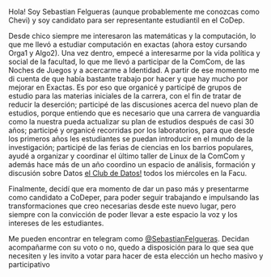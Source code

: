 Hola! Soy Sebastian Felgueras (aunque probablemente me conozcas como Chevi) y soy candidato para ser representante estudiantil en el CoDep.
 
Desde chico siempre me interesaron las matemáticas y la computación, lo que me llevó a estudiar computación en exactas (ahora estoy cursando Orga1 y Algo2). Una vez dentro, empecé a interesarme por la vida política y social de la facultad, lo que me llevó a participar de la ComCom, de las Noches de Juegos y a acercarme a Identidad. A partir de ese momento me di cuenta de que había bastante trabajo por hacer y que hay mucho por mejorar en Exactas. Es por eso que organicé y participé de grupos de estudio para las materias iniciales de la carrera, con el fin de tratar de reducir la deserción; participé de las discusiones acerca del nuevo plan de estudios, porque entiendo que es necesario que una carrera de vanguardia como la nuestra pueda actualizar su plan de estudios después de casi 30 años; participé y organicé recorridas por los laboratorios, para que desde los primeros años les estudiantes se puedan introducir en el mundo de la investigación; participé de las ferias de ciencias en los barrios populares, ayudé a organizar y coordinar el último taller de Linux de la ComCom y además hace más de un año coordino un espacio de análisis, formación y discusión sobre Datos [el Club de Datos!](https://www.instagram.com/club_de_datos/) todos los miércoles en la Facu.
 
Finalmente, decidí que era momento de dar un paso más y presentarme como candidato a CoDeper, para poder seguir trabajando e impulsando las transformaciones que creo necesarias desde este nuevo lugar, pero siempre con la convicción de poder llevar a este espacio la voz y  los intereses de les estudiantes.
 
Me pueden encontrar en telegram como [@SebastianFelgueras](https://t.me/SebastianFelgueras). 
Decidan acompañarme con su voto o no, quedo a disposición para lo que sea que necesiten y les invito a votar para hacer de esta elección un hecho masivo y participativo
